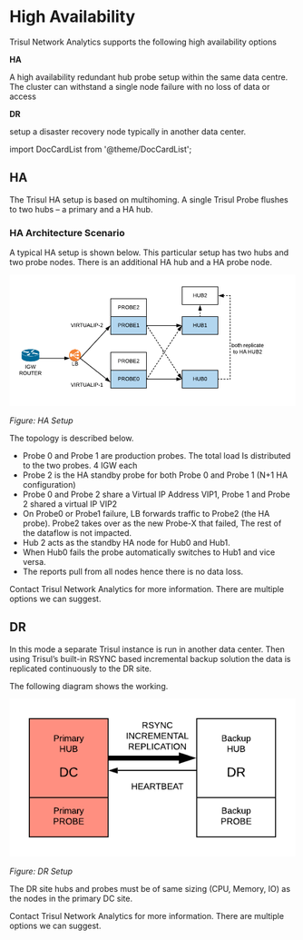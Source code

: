 # High Availability

Trisul Network Analytics supports the following high availability options

**HA**

A high availability redundant hub probe setup within the same data centre. The cluster can withstand a single node failure with no loss of data or access

**DR**

setup a disaster recovery node typically in another data center.

import DocCardList from '@theme/DocCardList';

<DocCardList />

## HA

The Trisul HA setup is based on multihoming. A single Trisul Probe flushes to two hubs – a primary and a HA hub.

### HA Architecture Scenario

A typical HA setup is shown below. This particular setup has two hubs and two probe nodes. There is an additional HA hub and a HA probe node.

![](./images/hascenario1.png)

*Figure: HA Setup*

The topology is described below.

- Probe 0 and Probe 1 are production probes. The total load Is distributed to the two probes. 4 IGW each
- Probe 2 is the HA standby probe for both Probe 0 and Probe 1 (N+1 HA configuration)
- Probe 0 and Probe 2 share a Virtual IP Address VIP1, Probe 1 and Probe 2 shared a virtual IP VIP2
- On Probe0 or Probe1 failure, LB forwards traffic to Probe2 (the HA probe). Probe2 takes over as the new Probe-X that failed, The rest of the dataflow is not impacted.
- Hub 2 acts as the standby HA node for Hub0 and Hub1.
- When Hub0 fails the probe automatically switches to Hub1 and vice versa.
- The reports pull from all nodes hence there is no data loss.

Contact Trisul Network Analytics for more information. There are multiple options we can suggest.

## DR

In this mode a separate Trisul instance is run in another data center. Then using Trisul’s built-in RSYNC based incremental backup solution the data is replicated continuously to the DR site.

The following diagram shows the working.

![](./images/drscenario1.png)

*Figure: DR Setup*

The DR site hubs and probes must be of same sizing (CPU, Memory, IO) as the nodes in the primary DC site.

Contact Trisul Network Analytics for more information. There are multiple options we can suggest.
